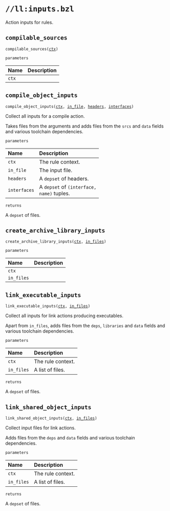 # `//ll:inputs.bzl`

Action inputs for rules.


<a id="compilable_sources"></a>

## `compilable_sources`

<pre><code>compilable_sources(<a href="#compilable_sources-ctx">ctx</a>)</code></pre>


`parameters`

| Name  | Description |
| :---- | :---------- |
| <a id="compilable_sources-ctx"></a>`ctx` |  |


<a id="compile_object_inputs"></a>

## `compile_object_inputs`

<pre><code>compile_object_inputs(<a href="#compile_object_inputs-ctx">ctx</a>, <a href="#compile_object_inputs-in_file">in_file</a>, <a href="#compile_object_inputs-headers">headers</a>, <a href="#compile_object_inputs-interfaces">interfaces</a>)</code></pre>
Collect all inputs for a compile action.

Takes files from the arguments and adds files from the `srcs` and `data`
fields and various toolchain dependencies.


`parameters`

| Name  | Description |
| :---- | :---------- |
| <a id="compile_object_inputs-ctx"></a>`ctx` | The rule context.  |
| <a id="compile_object_inputs-in_file"></a>`in_file` | The input file.  |
| <a id="compile_object_inputs-headers"></a>`headers` | A <code>depset</code> of headers.  |
| <a id="compile_object_inputs-interfaces"></a>`interfaces` | A <code>depset</code> of <code>(interface, name)</code> tuples.  |

`returns`

A `depset` of files.


<a id="create_archive_library_inputs"></a>

## `create_archive_library_inputs`

<pre><code>create_archive_library_inputs(<a href="#create_archive_library_inputs-ctx">ctx</a>, <a href="#create_archive_library_inputs-in_files">in_files</a>)</code></pre>


`parameters`

| Name  | Description |
| :---- | :---------- |
| <a id="create_archive_library_inputs-ctx"></a>`ctx` |  |
| <a id="create_archive_library_inputs-in_files"></a>`in_files` |  |


<a id="link_executable_inputs"></a>

## `link_executable_inputs`

<pre><code>link_executable_inputs(<a href="#link_executable_inputs-ctx">ctx</a>, <a href="#link_executable_inputs-in_files">in_files</a>)</code></pre>
Collect all inputs for link actions producing executables.

Apart from `in_files`, adds files from the `deps`, `libraries` and `data`
fields and various toolchain dependencies.


`parameters`

| Name  | Description |
| :---- | :---------- |
| <a id="link_executable_inputs-ctx"></a>`ctx` | The rule context.  |
| <a id="link_executable_inputs-in_files"></a>`in_files` | A list of files.  |

`returns`

A `depset` of files.


<a id="link_shared_object_inputs"></a>

## `link_shared_object_inputs`

<pre><code>link_shared_object_inputs(<a href="#link_shared_object_inputs-ctx">ctx</a>, <a href="#link_shared_object_inputs-in_files">in_files</a>)</code></pre>
Collect input files for link actions.

Adds files from the `deps` and `data` fields and various toolchain
dependencies.


`parameters`

| Name  | Description |
| :---- | :---------- |
| <a id="link_shared_object_inputs-ctx"></a>`ctx` | The rule context.  |
| <a id="link_shared_object_inputs-in_files"></a>`in_files` | A list of files.  |

`returns`

A `depset` of files.
